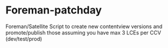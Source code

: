 # Foreman-patchday
Foreman/Satellite Script to create new contentview versions and promote/publish those
assuming you have max 3 LCEs per CCV (dev/test/prod)
